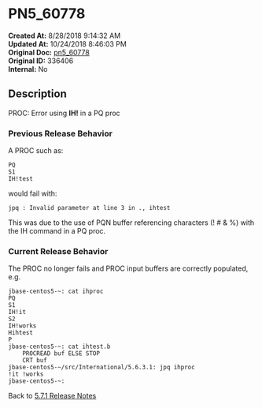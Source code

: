 # PN5_60778

**Created At:** 8/28/2018 9:14:32 AM  
**Updated At:** 10/24/2018 8:46:03 PM  
**Original Doc:** [pn5_60778](https://docs.jbase.com/48420-5-7-1-release-notes/pn5_60778)  
**Original ID:** 336406  
**Internal:** No  

## Description

PROC: Error using **IH!** in a PQ proc

### Previous Release Behavior

A PROC such as:

```
PQ
S1
IH!test
```

would fail with:

```
jpq : Invalid parameter at line 3 in ., ihtest
```

This was due to the use of PQN buffer referencing characters (! # & %) with the IH command in a PQ proc.

### Current Release Behavior

The PROC no longer fails and PROC input buffers are correctly populated, e.g.

```
jbase-centos5-~: cat ihproc
PQ
S1
IH!it
S2
IH!works
Hihtest
P
jbase-centos5-~: cat ihtest.b
    PROCREAD buf ELSE STOP
    CRT buf
jbase-centos5-~/src/International/5.6.3.1: jpq ihproc
!it !works
jbase-centos5-~:
```

Back to [5.7.1 Release Notes](./../README.md)
